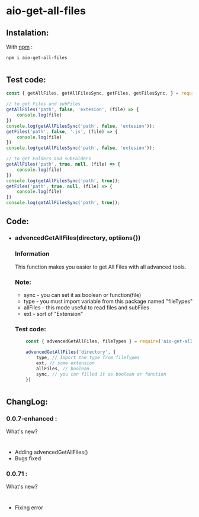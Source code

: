 # aio-get-all-files
## Instalation:
With [npm](www.npmjs.com) :
```sh 
npm i aio-get-all-files
```
#
## Test code:
```js
const { getAllFiles, getAllFilesSync, getFiles, getFilesSync, } = require('aio-get-all-files')

// to get Files and subFiles
getAllFiles('path', false, 'extesion', (file) => {
    console.log(file)
})
console.log(getAllFilesSync('path', false, 'extesion'));
getFiles('path', false, '.js', (file) => {
    console.log(file)
})
console.log(getAllFilesSync('path', false, 'extesion'));

// to get Folders and subFolders
getAllFiles('path', true, null, (file) => {
    console.log(file)
})
console.log(getAllFilesSync('path', true));
getFiles('path', true, null, (file) => {
    console.log(file)
})
console.log(getAllFilesSync('path', true));
```

## Code:

* ### advencedGetAllFiles(directory, optiions{})
    ### Information
    This function makes you easier to get All Files with all advanced tools.
    ### Note: 
    * sync - you can set it as boolean or function(file)
    * type - you must import variable from this package named "fileTypes"
    * allFiles - this mode useful to read files and subFiles
    * ext - sort of "Extension"
    ### Test code:
    ```js
        const { advencedGetAllFiles, fileTypes } = require('aio-get-all-files')

        advencedGetAllFiles('directory', {
            type, // Import the type from fileTypes
            ext, // some extension
            allFiles, // boolean
            sync, // you can filled it as boolean or function
        })
    ```

#

## ChangLog:
### 0.0.7-enhanced :
What's new?
#
* Adding advencedGetAllFiles()
* Bugs fixed

### 0.0.71 :
What's new?
#
* Fixing error